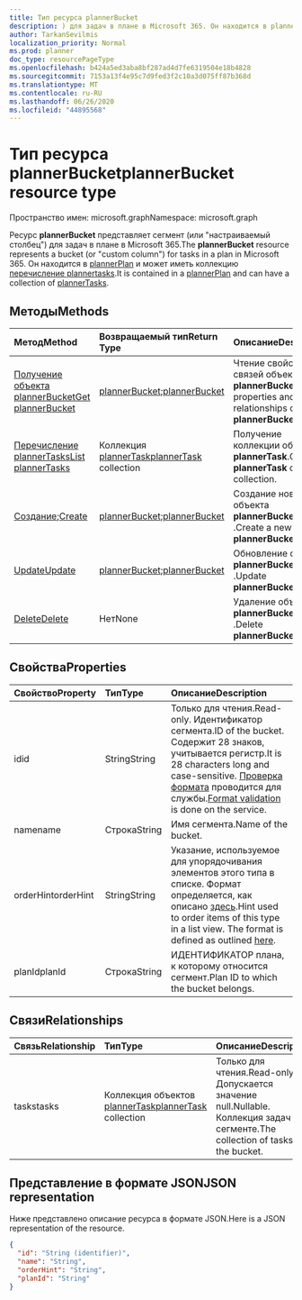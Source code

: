 ```yaml
---
title: Тип ресурса plannerBucket
description: ) для задач в плане в Microsoft 365. Он находится в plannerPlan и может иметь коллекцию перечисление plannertasks.
author: TarkanSevilmis
localization_priority: Normal
ms.prod: planner
doc_type: resourcePageType
ms.openlocfilehash: b424a5ed3aba8bf287ad4d7fe6319504e18b4828
ms.sourcegitcommit: 7153a13f4e95c7d9fed3f2c10a3d075ff87b368d
ms.translationtype: MT
ms.contentlocale: ru-RU
ms.lasthandoff: 06/26/2020
ms.locfileid: "44895568"
---
```

# <a name="plannerbucket-resource-type"></a><span data-ttu-id="c8e9a-104">Тип ресурса plannerBucket</span><span class="sxs-lookup"><span data-stu-id="c8e9a-104">plannerBucket resource type</span></span>

<span data-ttu-id="c8e9a-105">Пространство имен: microsoft.graph</span><span class="sxs-lookup"><span data-stu-id="c8e9a-105">Namespace: microsoft.graph</span></span>

<span data-ttu-id="c8e9a-106">Ресурс **plannerBucket** представляет сегмент (или "настраиваемый столбец") для задач в плане в Microsoft 365.</span><span class="sxs-lookup"><span data-stu-id="c8e9a-106">The **plannerBucket** resource represents a bucket (or "custom column") for tasks in a plan in Microsoft 365.</span></span> <span data-ttu-id="c8e9a-107">Он находится в [plannerPlan](plannerplan.md) и может иметь коллекцию [перечисление plannertasks](plannertask.md).</span><span class="sxs-lookup"><span data-stu-id="c8e9a-107">It is contained in a [plannerPlan](plannerplan.md) and can have a collection of [plannerTasks](plannertask.md).</span></span>



## <a name="methods"></a><span data-ttu-id="c8e9a-108">Методы</span><span class="sxs-lookup"><span data-stu-id="c8e9a-108">Methods</span></span>

| <span data-ttu-id="c8e9a-109">Метод</span><span class="sxs-lookup"><span data-stu-id="c8e9a-109">Method</span></span>           | <span data-ttu-id="c8e9a-110">Возвращаемый тип</span><span class="sxs-lookup"><span data-stu-id="c8e9a-110">Return Type</span></span>    |<span data-ttu-id="c8e9a-111">Описание</span><span class="sxs-lookup"><span data-stu-id="c8e9a-111">Description</span></span>|
|:---------------|:--------|:----------|
|[<span data-ttu-id="c8e9a-112">Получение объекта plannerBucket</span><span class="sxs-lookup"><span data-stu-id="c8e9a-112">Get plannerBucket</span></span>](../api/plannerbucket-get.md) | <span data-ttu-id="c8e9a-113">[plannerBucket](plannerbucket.md);</span><span class="sxs-lookup"><span data-stu-id="c8e9a-113">[plannerBucket](plannerbucket.md)</span></span> |<span data-ttu-id="c8e9a-114">Чтение свойств и связей объекта **plannerBucket** .</span><span class="sxs-lookup"><span data-stu-id="c8e9a-114">Read properties and relationships of **plannerBucket** object.</span></span>|
|[<span data-ttu-id="c8e9a-115">Перечисление plannerTasks</span><span class="sxs-lookup"><span data-stu-id="c8e9a-115">List plannerTasks</span></span>](../api/plannerbucket-list-tasks.md) |<span data-ttu-id="c8e9a-116">Коллекция [plannerTask](plannertask.md)</span><span class="sxs-lookup"><span data-stu-id="c8e9a-116">[plannerTask](plannertask.md) collection</span></span>| <span data-ttu-id="c8e9a-117">Получение коллекции объектов **plannerTask**.</span><span class="sxs-lookup"><span data-stu-id="c8e9a-117">Get a **plannerTask** object collection.</span></span>|
|<span data-ttu-id="c8e9a-118">[Создание](../api/planner-post-buckets.md);</span><span class="sxs-lookup"><span data-stu-id="c8e9a-118">[Create](../api/planner-post-buckets.md)</span></span> | <span data-ttu-id="c8e9a-119">[plannerBucket](plannerbucket.md);</span><span class="sxs-lookup"><span data-stu-id="c8e9a-119">[plannerBucket](plannerbucket.md)</span></span>   | <span data-ttu-id="c8e9a-120">Создание нового объекта **plannerBucket** .</span><span class="sxs-lookup"><span data-stu-id="c8e9a-120">Create a new **plannerBucket** object.</span></span> |
|[<span data-ttu-id="c8e9a-121">Update</span><span class="sxs-lookup"><span data-stu-id="c8e9a-121">Update</span></span>](../api/plannerbucket-update.md) | <span data-ttu-id="c8e9a-122">[plannerBucket](plannerbucket.md);</span><span class="sxs-lookup"><span data-stu-id="c8e9a-122">[plannerBucket](plannerbucket.md)</span></span>   |<span data-ttu-id="c8e9a-123">Обновление объекта **plannerBucket** .</span><span class="sxs-lookup"><span data-stu-id="c8e9a-123">Update **plannerBucket** object.</span></span> |
|[<span data-ttu-id="c8e9a-124">Delete</span><span class="sxs-lookup"><span data-stu-id="c8e9a-124">Delete</span></span>](../api/plannerbucket-delete.md) | <span data-ttu-id="c8e9a-125">Нет</span><span class="sxs-lookup"><span data-stu-id="c8e9a-125">None</span></span> |<span data-ttu-id="c8e9a-126">Удаление объекта **plannerBucket** .</span><span class="sxs-lookup"><span data-stu-id="c8e9a-126">Delete **plannerBucket** object.</span></span> |

## <a name="properties"></a><span data-ttu-id="c8e9a-127">Свойства</span><span class="sxs-lookup"><span data-stu-id="c8e9a-127">Properties</span></span>
| <span data-ttu-id="c8e9a-128">Свойство</span><span class="sxs-lookup"><span data-stu-id="c8e9a-128">Property</span></span>     | <span data-ttu-id="c8e9a-129">Тип</span><span class="sxs-lookup"><span data-stu-id="c8e9a-129">Type</span></span>   |<span data-ttu-id="c8e9a-130">Описание</span><span class="sxs-lookup"><span data-stu-id="c8e9a-130">Description</span></span>|
|:---------------|:--------|:----------|
|<span data-ttu-id="c8e9a-131">id</span><span class="sxs-lookup"><span data-stu-id="c8e9a-131">id</span></span>|<span data-ttu-id="c8e9a-132">String</span><span class="sxs-lookup"><span data-stu-id="c8e9a-132">String</span></span>| <span data-ttu-id="c8e9a-133">Только для чтения.</span><span class="sxs-lookup"><span data-stu-id="c8e9a-133">Read-only.</span></span> <span data-ttu-id="c8e9a-134">Идентификатор сегмента.</span><span class="sxs-lookup"><span data-stu-id="c8e9a-134">ID of the bucket.</span></span> <span data-ttu-id="c8e9a-135">Содержит 28 знаков, учитывается регистр.</span><span class="sxs-lookup"><span data-stu-id="c8e9a-135">It is 28 characters long and case-sensitive.</span></span> <span data-ttu-id="c8e9a-136">[Проверка формата](planner-identifiers-disclaimer.md) проводится для службы.</span><span class="sxs-lookup"><span data-stu-id="c8e9a-136">[Format validation](planner-identifiers-disclaimer.md) is done on the service.</span></span>|
|<span data-ttu-id="c8e9a-137">name</span><span class="sxs-lookup"><span data-stu-id="c8e9a-137">name</span></span>|<span data-ttu-id="c8e9a-138">Строка</span><span class="sxs-lookup"><span data-stu-id="c8e9a-138">String</span></span>|<span data-ttu-id="c8e9a-139">Имя сегмента.</span><span class="sxs-lookup"><span data-stu-id="c8e9a-139">Name of the bucket.</span></span>|
|<span data-ttu-id="c8e9a-140">orderHint</span><span class="sxs-lookup"><span data-stu-id="c8e9a-140">orderHint</span></span>|<span data-ttu-id="c8e9a-141">String</span><span class="sxs-lookup"><span data-stu-id="c8e9a-141">String</span></span>|<span data-ttu-id="c8e9a-p104">Указание, используемое для упорядочивания элементов этого типа в списке. Формат определяется, как описано [здесь](planner-order-hint-format.md).</span><span class="sxs-lookup"><span data-stu-id="c8e9a-p104">Hint used to order items of this type in a list view. The format is defined as outlined [here](planner-order-hint-format.md).</span></span>|
|<span data-ttu-id="c8e9a-144">planId</span><span class="sxs-lookup"><span data-stu-id="c8e9a-144">planId</span></span>|<span data-ttu-id="c8e9a-145">Строка</span><span class="sxs-lookup"><span data-stu-id="c8e9a-145">String</span></span>|<span data-ttu-id="c8e9a-146">ИДЕНТИФИКАТОР плана, к которому относится сегмент.</span><span class="sxs-lookup"><span data-stu-id="c8e9a-146">Plan ID to which the bucket belongs.</span></span>|

## <a name="relationships"></a><span data-ttu-id="c8e9a-147">Связи</span><span class="sxs-lookup"><span data-stu-id="c8e9a-147">Relationships</span></span>
| <span data-ttu-id="c8e9a-148">Связь</span><span class="sxs-lookup"><span data-stu-id="c8e9a-148">Relationship</span></span> | <span data-ttu-id="c8e9a-149">Тип</span><span class="sxs-lookup"><span data-stu-id="c8e9a-149">Type</span></span>   |<span data-ttu-id="c8e9a-150">Описание</span><span class="sxs-lookup"><span data-stu-id="c8e9a-150">Description</span></span>|
|:---------------|:--------|:----------|
|<span data-ttu-id="c8e9a-151">tasks</span><span class="sxs-lookup"><span data-stu-id="c8e9a-151">tasks</span></span>|<span data-ttu-id="c8e9a-152">Коллекция объектов [plannerTask](plannertask.md)</span><span class="sxs-lookup"><span data-stu-id="c8e9a-152">[plannerTask](plannertask.md) collection</span></span>| <span data-ttu-id="c8e9a-153">Только для чтения.</span><span class="sxs-lookup"><span data-stu-id="c8e9a-153">Read-only.</span></span> <span data-ttu-id="c8e9a-154">Допускается значение null.</span><span class="sxs-lookup"><span data-stu-id="c8e9a-154">Nullable.</span></span> <span data-ttu-id="c8e9a-155">Коллекция задач в сегменте.</span><span class="sxs-lookup"><span data-stu-id="c8e9a-155">The collection of tasks in the bucket.</span></span>|

## <a name="json-representation"></a><span data-ttu-id="c8e9a-156">Представление в формате JSON</span><span class="sxs-lookup"><span data-stu-id="c8e9a-156">JSON representation</span></span>
<span data-ttu-id="c8e9a-157">Ниже представлено описание ресурса в формате JSON.</span><span class="sxs-lookup"><span data-stu-id="c8e9a-157">Here is a JSON representation of the resource.</span></span>

<!-- {
  "blockType": "resource",
  "baseType": "microsoft.graph.entity",
  "optionalProperties": [

  ],
  "@odata.type": "microsoft.graph.plannerBucket"
}-->

```json
{
  "id": "String (identifier)",
  "name": "String",
  "orderHint": "String",
  "planId": "String"
}

```

<!-- uuid: 8fcb5dbc-d5aa-4681-8e31-b001d5168d79
2015-10-25 14:57:30 UTC -->
<!-- {
  "type": "#page.annotation",
  "description": "plannerBucket resource",
  "keywords": "",
  "section": "documentation",
  "tocPath": ""
}-->
